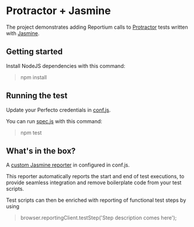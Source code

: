 # Protractor + Jasmine
The project demonstrates adding Reportium calls to [Protractor](http://www.protractortest.org/#/) tests written with [Jasmine](http://jasmine.github.io/).

## Getting started
Install NodeJS dependencies with this command:

> npm install

## Running the test
Update your Perfecto credentials in [conf.js](conf.js).

You can run [spec.js](spec.js) with this command:

> npm test

## What's in the box?
A [custom Jasmine reporter](http://jasmine.github.io/2.4/custom_reporter.html) in configured in conf.js.

This reporter automatically reports the start and end of test executions, 
to provide seamless integration and remove boilerplate code from your test scripts.

Test scripts can then be enriched with reporting of functional test steps by using 
> browser.reportingClient.testStep('Step description comes here');

